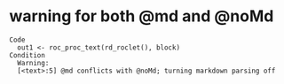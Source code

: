 # warning for both @md and @noMd

    Code
      out1 <- roc_proc_text(rd_roclet(), block)
    Condition
      Warning:
      [<text>:5] @md conflicts with @noMd; turning markdown parsing off

